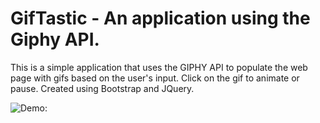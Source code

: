 # GifTastic - An application using the Giphy API.

This is a simple application that uses the GIPHY API to populate the web page with gifs based on the user's input. Click on the gif to animate or pause. Created using Bootstrap and JQuery.

![Demo: ](/demo.gif)


